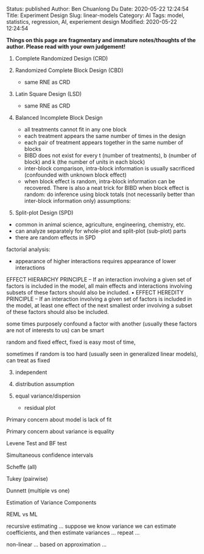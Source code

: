 Status: published
Author: Ben Chuanlong Du
Date: 2020-05-22 12:24:54
Title: Experiment Design
Slug: linear-models
Category: AI
Tags: model, statistics, regression, AI, experiement design
Modified: 2020-05-22 12:24:54

**Things on this page are fragmentary and immature notes/thoughts of the author. Please read with your own judgement!**
 
1. Complete Randomized Design (CRD)

2. Randomized Complete Block Design (CBD)
	- same RNE as CRD
3. Latin Square Design (LSD)
	- same RNE as CRD
4. Balanced Incomplete Block Design
	- all treatments cannot fit in any one block
	- each treatment appears the same number of times in the design
	- each pair of treatment appears together in the same number of blocks
	- BIBD does not exist for every t (number of treatments), b (number of block) and k (the number of units in each block)
	- inter-block comparison, intra-block information is usually sacrificed (confounded with unknown block effect)
	- when block effect is random, intra-block information can be recovered. There is also a neat trick for BIBD when block effect is random: do inference using block totals (not necessarily better than inter-block information only)
assumptions:


5. Split-plot Design (SPD)

- common in animal science, agriculture, engineering, chemistry, etc.
- can analyze separately for whole-plot and split-plot (sub-plot) parts
- there are random effects in SPD

factorial analysis:

- appearance of higher interactions requires appearance of lower interactions

EFFECT HIERARCHY PRINCIPLE – If an interaction
involving a given set of factors is included in the model, all
main effects and interactions involving subsets of these factors
should also be included.
• EFFECT HEREDITY PRINCIPLE – If an interaction
involving a given set of factors is included in the model, at least
one effect of the next smallest order involving a subset of these
factors should also be included.



some times purposely confound a factor with another (usually these factors are not of interests to us) can be smart

random and fixed effect, fixed is easy most of time,

sometimes if random is too hard (usually seen in generalized linear models), can treat as fixed


3. independent

1. distribution assumption

2. equal variance/dispersion 
	- residual plot


Primary concern about model is lack of fit

Primary concern about variance is equality

Levene Test and BF test 

Simultaneous confidence intervals

Scheffe (all)

Tukey (pairwise)

Dunnett (multiple vs one)	


Estimation of Variance Components

REML vs ML

recursive estimating ... suppose we know variance we can estimate coefficients, and then estimate variances ... repeat ...

non-linear ... based on approximation ...
	
